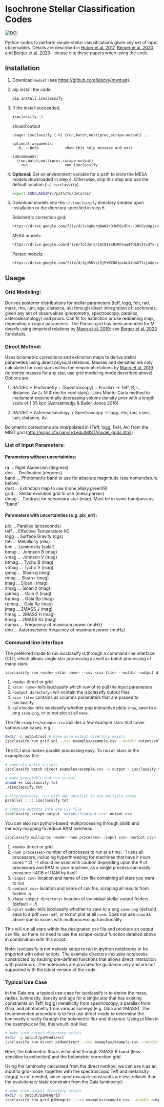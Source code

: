 # Isochrone Stellar Classification Codes

[![DOI](https://zenodo.org/badge/DOI/10.5281/zenodo.573372.svg)](https://doi.org/10.5281/zenodo.573372)

Python codes to perform simple stellar classifications given any set of input observables. Details are described in [Huber et al. 2017](http://adsabs.harvard.edu/abs/2017ApJ...844..102H), [Berger et al. 2020](https://ui.adsabs.harvard.edu/abs/2020arXiv200107737B/abstract) and [Berger et al. 2023](https://ui.adsabs.harvard.edu/abs/2023arXiv230111338B/abstract) - please cite these papers when using the code.

## Installation

1. Download `mwdust` (see https://github.com/jobovy/mwdust).

2. pip install the code:
    ```bash
    pip install isoclassify
    ```
    
4. If the install succeeded,

    ```bash
    isoclassify -h
    ```

    should output

    ```none
    usage: isoclassify [-h] {run,batch,multiproc,scrape-output} ...

    optional arguments:
      -h, --help            show this help message and exit

    subcommands:
      {run,batch,multiproc,scrape-output}
        run                 run isoclassify
    ```

5. **Optional:** Set an environment variable for a path to store the MESA models downloaded in step 4. Otherwise, skip this step and use the default location (`~/.isoclassify`).

    ```bash
    export ISOCLASSIFY=/path/to/data/dir
    ```

6. Download models into the `~/.isoclassify` directory created upon installation or the directory specified in step 5.

   Bolometric correction grid:
   ```bash
   https://drive.google.com/file/d/1vbgKqrghAWJrDJnRBLMlv--J8VSVUOpi/view?usp=sharing
    ```
   MESA models:
    ```bash
   https://drive.google.com/drive/folders/1GC81YxBvMF2wu4TdL0vItvdYv-zsaLI1?usp=sharing
    ```
   Parsec models:
   ```bash
   https://drive.google.com/file/d/1gURKVsL5jPxWZ08ipzALXiUnX7lsjoGe/view?usp=sharing
   ```


## Usage

### Grid Modeling:

Derives posterior distributions for stellar parameters (teff, logg, feh, rad, mass, rho, lum, age, distance, av) through direct intregration of isochrones, given any set of observables (photometry, spectroscopy, parallax, asteroseismology) and priors. Can fit for extinction or use reddening map, depending on input parameters. The Parsec grid has been amended for M dwarfs using empirical relations by [Mann et al. 2019](https://ui.adsabs.harvard.edu/abs/2019ApJ...871...63M/abstract); see [Berger et al. 2023](https://ui.adsabs.harvard.edu/abs/2023arXiv230111338B/abstract) for details. <br />


### Direct Method:

Uses bolometric corrections and extinction maps to derive stellar parameters using direct physical relations. Masses and densities are only calculated for cool stars within the empirical relations by [Mann et al. 2019](https://ui.adsabs.harvard.edu/abs/2019ApJ...871...63M/abstract) (to derive masses for any star, use grid modeling mode described above). Options are: <br />

1.  RA/DEC + Photometry + (Spectroscopy) + Parallax -> Teff, R, L, distance, Av (+ M & rho for cool stars). Uses Monte-Carlo method to implement exponentially decreasing volume density prior with a length scale of 1.35 kpc (Astraatmadja & Bailer-Jones 2016)

1. RA/DEC + Asteroseismology + Spectroscopy -> logg, rho, rad, mass, lum, distance, Av. 

Bolometric corrections are interpolated in (Teff, logg, FeH, Av) from the MIST grid (http://waps.cfa.harvard.edu/MIST/model_grids.html)


### List of Input Parameters:

#### Parameters without uncertainties: 
ra    ... Right Ascension (degrees) <br />
dec   ... Declination (degrees) <br />
band  ... Photometric band to use for absolute magnitude (see nomenclature below) <br />
dust  ... Extinction map to use (none,allsky,green19) <br />
grid  ... Stellar evolution grid to use (mesa,parsec) <br />
dmag  ... Contrast for secondary star (mag). Must be in same bandpass as "band" <br />

#### Parameters with uncertainties (e.g. plx_err): 
plx   ... Parallax (arcseconds) <br />
teff  ... Effective Temperature (K) <br />
logg  ... Surface Gravity (cgs) <br />
feh   ... Metallicity (dex) <br />
lum   ... Luminosity (solar) <br />
bmag  ... Johnson B (mag) <br />
vmag  ... Johnson V (mag) <br />
btmag ... Tycho B (mag) <br />
vtmag ... Tycho V (mag) <br />
gmag  ... Sloan g (mag) <br />
rmag  ... Sloan r (mag) <br />
imag  ... Sloan i (mag) <br />
zmag  ... Sloan z (mag) <br />
gamag ... Gaia G (mag) <br />
bpmag ... Gaia Bp (mag) <br />
rpmag ... Gaia Rp (mag) <br />
jmag  ... 2MASS J (mag) <br />
hmag  ... 2MASS H (mag) <br />
kmag  ... 2MASS Ks (mag) <br />
numax ... Frequency of maximum power (muHz) <br />
dnu   ... Asteroseismic frequency of maximum power (muHz) <br />


### Command line interface

The preferred mode to run isoclassify is through a command line interface (CLI), which allows single star processing as well as batch processing of many stars.

```bash
isoclassify run <mode> <star name> --csv <csv file> --outdir <output directory> --plot <plotmode> 
```

1. `<mode>` direct or grid
1. `<star name>` tells isoclassify which row of <csv file> to pull the input parameters
1. `<output directory>` will contain the isoclassify output files
1. `<csv file>` contains as columns parameters that are passed to isoclassify
1. `<plotmode>` tells isoclassify whether pop interactive plots `show`, save to a png `save-png`, or to not plot at all `none`.

The file `examples/example.csv` inclides a few example stars that cover various use cases, e.g.:

```bash
mkdir -p output/sol # make sure output directory exists
isoclassify run grid sol --csv examples/example.csv --outdir output/sol --plot show
```

The CLI also makes parallel processing easy. To run all stars in the example.csv file:

```bash
# generate batch scripts
isoclassify batch direct examples/example.csv -o output > isoclassify.tot 

# make executable and run script
chmod +x isoclassify.tot
./isoclassify.tot

# Alternatively, run with GNU parallel to use multiple cores
parallel :::: isoclassify.tot

# Combine outputs into one CSV file
isoclassify scrape-output 'output/*/output.csv' output.csv
```

You can also run python-based multiprocessing through joblib and memory-mapping to reduce RAM overhead.

```bash
isoclassify multiproc <mode> <num processes> <input csv> <output csv> --baseoutdir <base output directory> --plot <plot mode>
```

1. `<mode>` direct or grid
1. `<num processes>` number of processes to run at a time. -1 uses all processors, including hyperthreading for machines that have it (num cores * 2). -1 should be used with caution depending upon the # of processors and RAM in your machine, as a single process can easily consume ~4GB of RAM by itself
1. `<input csv>` location and name of csv file containing all stars you want to run
1. `<output csv>` location and name of csv file, scraping all results from folders in <base output directory>
1. `<base output directory>` location of individual stellar output folders (default = ./)
1. `<plot mode>` tells isoclassify whether to save to a png `save-png` (default), save to a pdf `save-pdf`, or to not plot at all `none`. Does not use `show` as above due to issues with multiprocessing functionality.

This will run all stars within the designated csv file and produce an output csv file, so there no need to use the scrape-output function detailed above in combination with this script.

Note: isoclassify is not natively setup to run in ipython notebooks or be imported with other scripts. The example directory includes notebooks constructed by hacking pre-defined functions that allows direct interaction with posteriors. The notebooks are provided for guidance only and are not supported with the latest version of the code.


### Typical Use Case 

In the Gaia era, a typical use-case for isoclassify is to derive the mass, radius, luminosity, density and age for a single star that has existing constraints on Teff, log(g) metallicity from spectroscopy, a parallax from Gaia, and photometry from various surveys (e.g. Gaia and 2MASS). The recommended procedure is to first use direct-mode to determine the luminosity directly through the bolometric flux and distance. Using pi Men in the example.csv file, this would look like:

```bash
# make sure output directory exists
mkdir -p output/piMendirect 
isoclassify run direct piMendirect --csv examples/example.csv --outdir output/piMendirect --plot show
```
Here, the bolometric flux is estimated through 2MASS K-band (less sensitive to extinction) and the bolometric correction grid. 

Using the luminosity calculated from the direct method, we can use it as an input to grid-mode, together with the spectroscopic Teff and metallicity (log(g) is not needed, since spectroscopic constraints are less reliable than the evolutionary state constraint from the Gaia luminosity):
```bash
# make sure output directory exists
mkdir -p output/piMengrid 
isoclassify run grid piMengrid --csv examples/example.csv --outdir output/piMengrid --plot show
```

